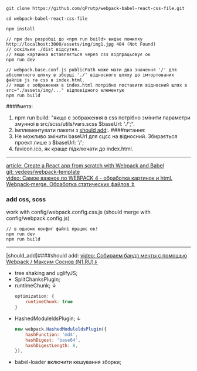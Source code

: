 ```
git clone https://github.com/qPrutp/webpack-babel-react-css-file.git

cd webpack-babel-react-css-file

npm install

// при dev розробці до <npm run build> видає помилку  http://localhost:3000/assets/img/img1.jpg 404 (Not Found)
// оскільки ./dist відсутня.
// якщо картинка вставляється через css відпрацьовує ок
npm run dev

// webpack.base.conf.js publicPath може мати два значення '/' для абсолютного шляху в зборці './' відносного шляху до імтортованих файлів js та css в index.html.
// якщо є зображення в index.html потрібно поставити відносний шлях в src="./assets/img/..." відповідного елементую
npm run build
```
####мета:
1. npm run build: "якщо є зображення в css потрібно змінити параметри змунної в src/scss/utils/vars.scss $baseUrl: './';".
2. імплементувати пакети з [should add](#should_add):.
####питання:
1. Не можливо змінити baseUrl для сцсс на відносний. Збирається проект лише з $baseUrl: '/'; 
2. favicon.ico, як краще підключати до index.html.

---
[article: Create a React app from scratch with Webpack and Babel](https://www.sentinelstand.com/article/create-react-app-from-scratch-with-webpack-and-babel)<br />
[git: vedees/webpack-template](https://github.com/vedees/webpack-template)<br />
[video: Самое важное по WEBPACK 4 - обработка картинок и html. Webpack-merge. Обработка статических файлов &#8661;](https://www.youtube.com/watch?v=QF3EcxymIcc&t=122s)
### add css, scss
work with config/webpack.config.css.js (should merge with config/webpack.config.js)
```
// в одномк конфиг файлі працює ок!
npm run dev
npm run build
```
---
[should_add]####should add:
[video: Собираем бандл мечты с помощью Webpack / Максим Соснов (N1.RU)&dArr;](https://www.youtube.com/watch?v=4ClK_0fxsVM)
 - tree shaking and uglifyJS;
 - SplitChanksPlugin;
 - runtimeChunk; &darr;
    ```js
    optimization: {
        runtimeChunk: true
    }
    ```
 - HashedModuleldsPlugin; &darr;
   ```js
   new webpack.HashedModuleldsPlugin({
       hashFunction: 'md4',
       hashDigest: 'base64',
       hashDigestLength: 8,
   }),
   ```
- babel-loader включити кешування зборки;
 